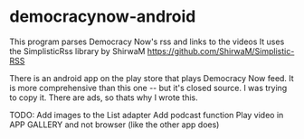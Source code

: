 # democracynow-android
This program parses Democracy Now's rss and links to the videos
It uses the SimplisticRss library by ShirwaM
https://github.com/ShirwaM/Simplistic-RSS

There is an android app on the play store that plays Democracy Now feed. 
It is more comprehensive than this one -- but it's closed source.
I was trying to copy it. There are ads, so thats why I wrote this. 

TODO:
Add images to the List adapter
Add podcast function
Play video in APP GALLERY and not browser (like the other app does)
